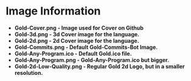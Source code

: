 # Image Information

- **Gold-Cover.png - Image used for Cover on Github**
- **Gold-3d.png - 3d Cover image for the language.**
- **Gold-2d.png - 2d Cover image for the language.**
- **Gold-Commits.png - Default Gold-Commits-Bot Image.**
- **Gold-Any-Program.ico - Default Gold.ico file.**
- **Gold-Any-Program.png - Gold-Any-Program.ico but bigger.**
- **Gold-2d-Low-Quality.png - Regular Gold 2d Logo, but in a smaller resolution.**      
